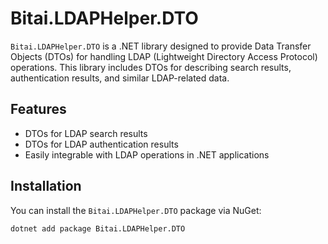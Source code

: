 ﻿# Bitai.LDAPHelper.DTO

`Bitai.LDAPHelper.DTO` is a .NET library designed to provide Data Transfer Objects (DTOs) for handling LDAP (Lightweight Directory Access Protocol) operations. This library includes DTOs for describing search results, authentication results, and similar LDAP-related data.

## Features

- DTOs for LDAP search results
- DTOs for LDAP authentication results
- Easily integrable with LDAP operations in .NET applications

## Installation

You can install the `Bitai.LDAPHelper.DTO` package via NuGet:

```bash
dotnet add package Bitai.LDAPHelper.DTO

